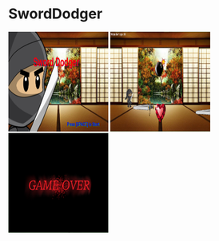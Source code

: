# SwordDodger

<img src = "https://github.com/ahu4289/SwordDodger/blob/master/Screenshots/intro.png" width = "200" height = "200"> 
<img src = "https://github.com/ahu4289/SwordDodger/blob/master/Screenshots/all.png" width = "200" height = "200"> 
<img src = "https://github.com/ahu4289/SwordDodger/blob/master/Screenshots/gameover.png" width = "200" height = "200"> 

